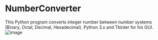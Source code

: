 # NumberConverter
This Python program converts integer number between number systems (Binary, Octal, Decimal, Hexadecimal).
Python 3.x and Tkinter for his GUI.
![image](https://github.com/andrijahuic/NumberConverter/assets/156360383/e31c4216-1a26-4414-a4f5-edff7dbff4d8)
